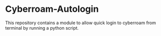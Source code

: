 # Cyberroam-Autologin
This repository contains a module to allow quick login to cyberroam from terminal by running a python script.
